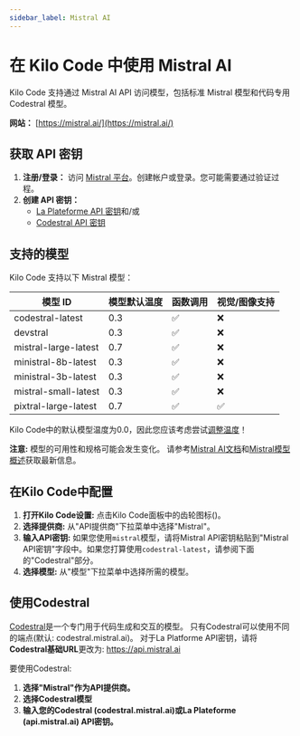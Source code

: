 ```yaml
---
sidebar_label: Mistral AI
---
```


# 在 Kilo Code 中使用 Mistral AI

Kilo Code 支持通过 Mistral AI API 访问模型，包括标准 Mistral 模型和代码专用 Codestral 模型。

**网站：** [https://mistral.ai/](https://mistral.ai/)

## 获取 API 密钥

1.  **注册/登录：** 访问 [Mistral 平台](https://console.mistral.ai/)。创建帐户或登录。您可能需要通过验证过程。
2.  **创建 API 密钥：**  
    - [La Plateforme API 密钥](https://console.mistral.ai/api-keys/)和/或 
    - [Codestral API 密钥](https://console.mistral.ai/codestral)

## 支持的模型

Kilo Code 支持以下 Mistral 模型：

| 模型 ID | 模型默认温度 | 函数调用 | 视觉/图像支持 |
|------------------------|-------------------------|------------------|--------|
| codestral-latest | 0.3 | ✅ | ❌ |
| devstral | 0.3 | ✅ | ❌ |
| mistral-large-latest | 0.7 | ✅ | ❌ |
| ministral-8b-latest | 0.3 | ✅ | ❌ |
| ministral-3b-latest | 0.3 | ✅ | ❌ |
| mistral-small-latest | 0.3 | ✅ | ❌ |
| pixtral-large-latest | 0.7 | ✅ | ✅ |
Kilo Code中的默认模型温度为0.0，因此您应该考虑尝试[调整温度](/features/model-temperature)！

**注意:** 模型的可用性和规格可能会发生变化。
请参考[Mistral AI文档](https://docs.mistral.ai/api/)和[Mistral模型概述](https://docs.mistral.ai/getting-started/models/models_overview/)获取最新信息。

## 在Kilo Code中配置

1. **打开Kilo Code设置:** 点击Kilo Code面板中的齿轮图标(<Codicon name="gear" />)。
2. **选择提供商:** 从"API提供商"下拉菜单中选择"Mistral"。
3. **输入API密钥:** 如果您使用`mistral`模型，请将Mistral API密钥粘贴到"Mistral API密钥"字段中。如果您打算使用`codestral-latest`，请参阅下面的"Codestral"部分。
4. **选择模型:** 从"模型"下拉菜单中选择所需的模型。

## 使用Codestral

[Codestral](https://docs.mistral.ai/capabilities/code_generation/)是一个专门用于代码生成和交互的模型。
只有Codestral可以使用不同的端点(默认: codestral.mistral.ai)。
对于La Platforme API密钥，请将**Codestral基础URL**更改为: https://api.mistral.ai

要使用Codestral:

1. **选择"Mistral"作为API提供商。**
2. **选择Codestral模型**
3. **输入您的Codestral (codestral.mistral.ai)或La Plateforme (api.mistral.ai) API密钥。**
